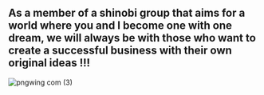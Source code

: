 ## As a member of a shinobi group that aims for a world where you and I become one with one dream, we will always be with those who want to create a successful business with their own original ideas !!!
![pngwing com (3)](https://github.com/ItamiWorld/ItamiWorld/assets/131968992/3b959934-2a31-4503-80b0-a5ae36b39a80)
